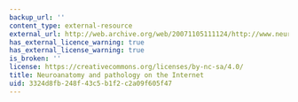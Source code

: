 ```yaml
---
backup_url: ''
content_type: external-resource
external_url: http://web.archive.org/web/20071105111124/http://www.neuropat.dote.hu/
has_external_licence_warning: true
has_external_license_warning: true
is_broken: ''
license: https://creativecommons.org/licenses/by-nc-sa/4.0/
title: Neuroanatomy and pathology on the Internet
uid: 3324d8fb-248f-43c5-b1f2-c2a09f605f47
---
```

